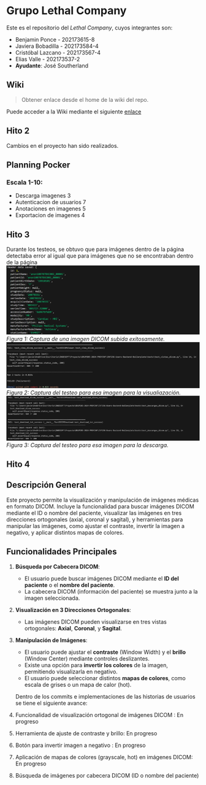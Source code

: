 
# Grupo Lethal Company

Este es el repositorio del *Lethal Company*, cuyos integrantes son:

* Benjamin Ponce - 202173615-8
* Javiera Bobadilla - 202173584-4
* Cristóbal Lazcano - 202173567-4
* Elias Valle - 202173537-2
* **Ayudante**: José Southerland

## Wiki

> Obtener enlace desde el home de la wiki del repo.

Puede acceder a la Wiki mediante el siguiente [enlace](https://github.com/Dullzen/GRUPO05-2024-PROYINF/wiki)

## Hito 2
Cambios en el proyecto han sido realizados.

## Planning Pocker
### Escala 1-10:
* Descarga imagenes 3
* Autenticacion de usuarios 7
* Anotaciones en imagenes 5
* Exportacion de imagenes 4

## Hito 3
Durante los testeos, se obtuvo que para imágenes dentro de la página detectaba error al igual que para imágenes que no se encontraban dentro de la página 
![ImageN DICOM subida](https://github.com/Dullzen/GRUPO05-2024-PROYINF/blob/8a4120aa4a6b7a69a00bb8cd27105e64c0a35405/Captura%20de%20pantalla%202024-10-08%20001610.png)
*Figura 1: Captura de una imagen DICOM subida exitosamente.*
![Test para la vista](https://github.com/Dullzen/GRUPO05-2024-PROYINF/blob/efb5cd695d5bd9252436286177e8547c6d188925/Captura%20de%20pantalla%202024-10-08%20002645.png)
*Figura 2: Captura del testeo para esa imagen para la visualiazación.*
![Test para la descarga](https://github.com/Dullzen/GRUPO05-2024-PROYINF/blob/19db13f9a8eec07de1a89c4df335b88687a6fa9e/Captura%20de%20pantalla%202024-10-08%20003529.png)
*Figura 3: Captura del testeo para esa imagen para la descarga.*

## Hito 4

## Descripción General

Este proyecto permite la visualización y manipulación de imágenes médicas en formato DICOM. Incluye la funcionalidad para buscar imágenes DICOM mediante el ID o nombre del paciente, visualizar las imágenes en tres direcciones ortogonales (axial, coronal y sagital), y herramientas para manipular las imágenes, como ajustar el contraste, invertir la imagen a negativo, y aplicar distintos mapas de colores.

## Funcionalidades Principales

1. **Búsqueda por Cabecera DICOM**:
   - El usuario puede buscar imágenes DICOM mediante el **ID del paciente** o el **nombre del paciente**.
   - La cabecera DICOM (información del paciente) se muestra junto a la imagen seleccionada.

2. **Visualización en 3 Direcciones Ortogonales**:
   - Las imágenes DICOM pueden visualizarse en tres vistas ortogonales: **Axial**, **Coronal**, y **Sagital**.

3. **Manipulación de Imágenes**:
   - El usuario puede ajustar el **contraste** (Window Width) y el **brillo** (Window Center) mediante controles deslizantes.
   - Existe una opción para **invertir los colores** de la imagen, permitiendo visualizarla en negativo.
   - El usuario puede seleccionar distintos **mapas de colores**, como escala de grises o un mapa de calor (hot).

   Dentro de los commits e implementaciones de las historias de usuarios se tiene el siguiente avance:
1. Funcionalidad de visualización ortogonal de imágenes DICOM : En progreso
2. Herramienta de ajuste de contraste y brillo: En progreso
3. Botón para invertir imagen a negativo : En progreso
4. Aplicación de mapas de colores (grayscale, hot) en imágenes DICOM: En progreso
5.  Búsqueda de imágenes por cabecera DICOM (ID o nombre del paciente) 
